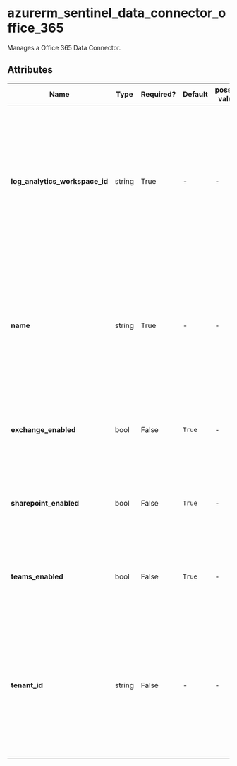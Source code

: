 # azurerm_sentinel_data_connector_office_365

Manages a Office 365 Data Connector.

## Attributes

| Name | Type | Required? | Default  | possible values | Description |
| ---- | ---- | --------- | -------- | ----------- | ----------- |
| **log_analytics_workspace_id** | string | True | -  |  -  | The ID of the Log Analytics Workspace that this Office 365 Data Connector resides in. Changing this forces a new Office 365 Data Connector to be created. | 
| **name** | string | True | -  |  -  | The name which should be used for this Office 365 Data Connector. Changing this forces a new Office 365 Data Connector to be created. | 
| **exchange_enabled** | bool | False | `True`  |  -  | Should the Exchange data connector be enabled? Defaults to `true`. | 
| **sharepoint_enabled** | bool | False | `True`  |  -  | Should the SharePoint data connector be enabled? Defaults to `true`. | 
| **teams_enabled** | bool | False | `True`  |  -  | Should the Microsoft Teams data connector be enabled? Defaults to `true`. | 
| **tenant_id** | string | False | -  |  -  | The ID of the Tenant that this Office 365 Data Connector connects to. Changing this forces a new Office 365 Data Connector to be created. | 

